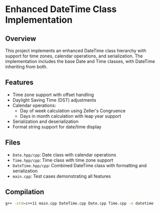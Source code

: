 # Enhanced DateTime Class Implementation

## Overview
This project implements an enhanced DateTime class hierarchy with support for time zones, calendar operations, and serialization. The implementation includes the base Date and Time classes, with DateTime inheriting from both.

## Features
- Time zone support with offset handling
- Daylight Saving Time (DST) adjustments
- Calendar operations:
  - Day of week calculation using Zeller's Congruence
  - Days in month calculation with leap year support
- Serialization and deserialization
- Format string support for date/time display

## Files
- `Date.hpp/cpp`: Date class with calendar operations
- `Time.hpp/cpp`: Time class with time zone support
- `DateTime.hpp/cpp`: Combined DateTime class with formatting and serialization
- `main.cpp`: Test cases demonstrating all features

## Compilation
```bash
g++ -std=c++11 main.cpp DateTime.cpp Date.cpp Time.cpp -o datetime
